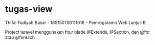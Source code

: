# tugas-view

Thifal Fadiyah Basar - 185150700111018 - Pemrogaramn Web Lanjut-B

Project laravel menggunakan fitur blade @Extends, @Section, dan @for atau @foreach
